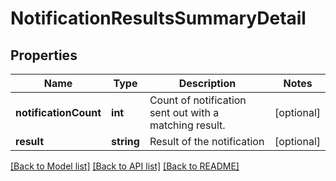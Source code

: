 # NotificationResultsSummaryDetail

## Properties
Name | Type | Description | Notes
------------ | ------------- | ------------- | -------------
**notificationCount** | **int** | Count of notification sent out with a matching result. | [optional] 
**result** | **string** | Result of the notification | [optional] 

[[Back to Model list]](../README.md#documentation-for-models) [[Back to API list]](../README.md#documentation-for-api-endpoints) [[Back to README]](../README.md)


